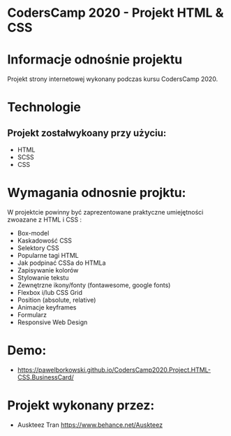 # CodersCamp 2020 - Projekt HTML & CSS

# Informacje odnośnie projektu

Projekt strony internetowej wykonany podczas kursu CodersCamp 2020.

# Technologie
## Projekt zostałwykoany przy użyciu:
* HTML
* SCSS
* CSS

# Wymagania odnosnie projktu:

W projektcie powinny być zaprezentowane praktyczne umiejętności zwoazane z HTML i CSS :
- Box-model
- Kaskadowość CSS
- Selektory CSS
- Popularne tagi HTML
- Jak podpinać CSSa do HTMLa
- Zapisywanie kolorów
- Stylowanie tekstu
- Zewnętrzne ikony/fonty (fontawesome, google fonts)
- Flexbox i/lub CSS Grid
- Position (absolute, relative)
- Animacje keyframes
- Formularz 
- Responsive Web Design



# Demo:

* https://pawelborkowski.github.io/CodersCamp2020.Project.HTML-CSS.BusinessCard/

# Projekt wykonany przez: 
*  Auskteez Tran   https://www.behance.net/Auskteez